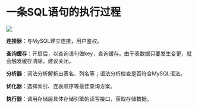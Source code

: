 # 一条SQL语句的执行过程

![](https://github.com/ZH1995/note/blob/main/MySQL/img/mysql_arch.png) 



**连接器**：与MySQL建立连接，用户鉴权。

**查询缓存**：开启后，以查询语句做key，查询缓存。由于表数据只要发生变更，就会触发缓存清除，建议关闭。

**分析器**：词法分析解析出表名、列名等；语法分析检查是否符合MySQL语法。

**优化器**：选择索引、连表顺序等最佳查询方案。

**执行器**：调用存储层具体存储引擎的读写接口，获取存储数据。
